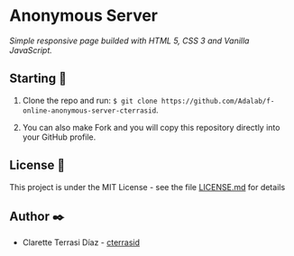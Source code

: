 # Anonymous Server

_Simple responsive page builded with HTML 5, CSS 3 and Vanilla JavaScript._

## Starting 🚀

1. Clone the repo and run: `$ git clone https://github.com/Adalab/f-online-anonymous-server-cterrasid`.

2. You can also make Fork and you will copy this repository directly into your GitHub profile.

## License 📄

This project is under the MIT License - see the file [LICENSE.md](LICENSE.md) for details

## Author ✒️

- Clarette Terrasi Díaz - [cterrasid](https://www.linkedin.com/in/cterrasid/)
